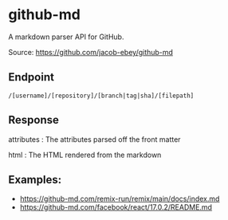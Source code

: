 # github-md

A markdown parser API for GitHub.

Source: https://github.com/jacob-ebey/github-md

## Endpoint

```
/[username]/[repository]/[branch|tag|sha]/[filepath]
```

## Response

attributes
: The attributes parsed off the front matter

html
: The HTML rendered from the markdown

## Examples:

- https://github-md.com/remix-run/remix/main/docs/index.md
- https://github-md.com/facebook/react/17.0.2/README.md
